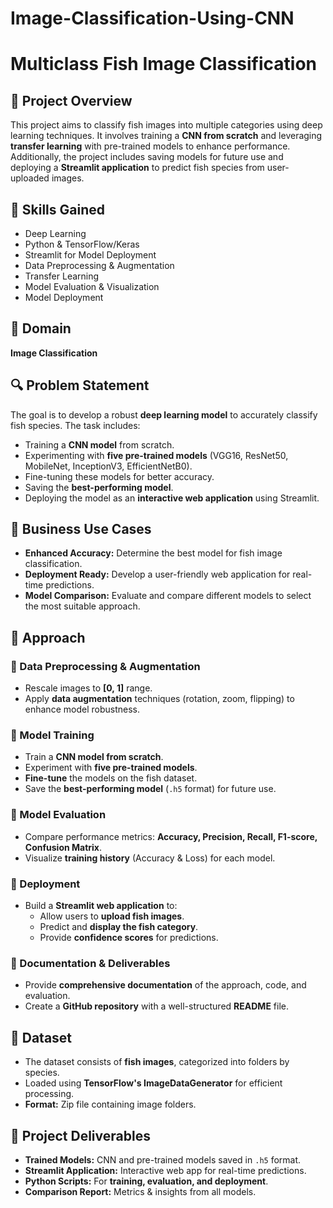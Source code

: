 # Image-Classification-Using-CNN

# Multiclass Fish Image Classification

## 📌 Project Overview

This project aims to classify fish images into multiple categories using deep learning techniques. It involves training a **CNN from scratch** and leveraging **transfer learning** with pre-trained models to enhance performance. Additionally, the project includes saving models for future use and deploying a **Streamlit application** to predict fish species from user-uploaded images.

## 🎯 Skills Gained

- Deep Learning
- Python & TensorFlow/Keras
- Streamlit for Model Deployment
- Data Preprocessing & Augmentation
- Transfer Learning
- Model Evaluation & Visualization
- Model Deployment

## 🏢 Domain

**Image Classification**

## 🔍 Problem Statement

The goal is to develop a robust **deep learning model** to accurately classify fish species. The task includes:

- Training a **CNN model** from scratch.
- Experimenting with **five pre-trained models** (VGG16, ResNet50, MobileNet, InceptionV3, EfficientNetB0).
- Fine-tuning these models for better accuracy.
- Saving the **best-performing model**.
- Deploying the model as an **interactive web application** using Streamlit.

## 💼 Business Use Cases

- **Enhanced Accuracy:** Determine the best model for fish image classification.
- **Deployment Ready:** Develop a user-friendly web application for real-time predictions.
- **Model Comparison:** Evaluate and compare different models to select the most suitable approach.

## 🚀 Approach

### 📌 Data Preprocessing & Augmentation

- Rescale images to **[0, 1]** range.
- Apply **data augmentation** techniques (rotation, zoom, flipping) to enhance model robustness.

### 📌 Model Training

- Train a **CNN model from scratch**.
- Experiment with **five pre-trained models**.
- **Fine-tune** the models on the fish dataset.
- Save the **best-performing model** (`.h5` format) for future use.

### 📌 Model Evaluation

- Compare performance metrics: **Accuracy, Precision, Recall, F1-score, Confusion Matrix**.
- Visualize **training history** (Accuracy & Loss) for each model.

### 📌 Deployment

- Build a **Streamlit web application** to:
  - Allow users to **upload fish images**.
  - Predict and **display the fish category**.
  - Provide **confidence scores** for predictions.

### 📌 Documentation & Deliverables

- Provide **comprehensive documentation** of the approach, code, and evaluation.
- Create a **GitHub repository** with a well-structured **README** file.

## 📂 Dataset

- The dataset consists of **fish images**, categorized into folders by species.
- Loaded using **TensorFlow's ImageDataGenerator** for efficient processing.
- **Format:** Zip file containing image folders.

## 🎯 Project Deliverables

- **Trained Models:** CNN and pre-trained models saved in `.h5` format.
- **Streamlit Application:** Interactive web app for real-time predictions.
- **Python Scripts:** For **training, evaluation, and deployment**.
- **Comparison Report:** Metrics & insights from all models.

